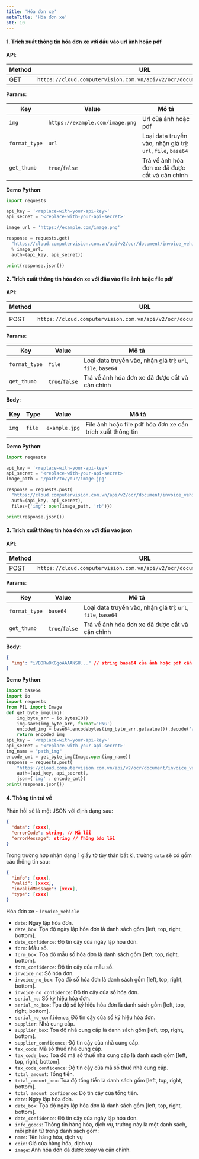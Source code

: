 ```yaml
---
title: 'Hóa đơn xe'
metaTitle: 'Hóa đơn xe'
stt: 10
---
```


#### 1. Trích xuất thông tin hóa đơn xe với đầu vào url ảnh hoặc pdf

**API**:

| Method | URL                                                                       |
| ------ | ------------------------------------------------------------------------- |
| GET    | `https://cloud.computervision.com.vn/api/v2/ocr/document/invoice_vehicle` |

**Params**:

| Key           | Value                           | Mô tả                                                       |
| ------------- | ------------------------------- | ----------------------------------------------------------- |
| `img`         | `https://example.com/image.png` | Url của ảnh hoặc pdf                                        |
| `format_type` | `url`                           | Loại data truyền vào, nhận giá trị: `url`, `file`, `base64` |
| `get_thumb`   | `true`/`false`                  | Trả về ảnh hóa đơn xe đã được cắt và căn chỉnh              |

**Demo Python**:

```python
import requests

api_key = '<replace-with-your-api-key>'
api_secret = '<replace-with-your-api-secret>'

image_url = 'https://example.com/image.png'

response = requests.get(
  "https://cloud.computervision.com.vn/api/v2/ocr/document/invoice_vehicle?img=%s&format_type=url&get_thumb=false"
  % image_url,
  auth=(api_key, api_secret))

print(response.json())

```

#### 2. Trích xuất thông tin hóa đơn xe với đầu vào file ảnh hoặc file pdf

**API**:

| Method | URL                                                                       | content-type          |
| ------ | ------------------------------------------------------------------------- | --------------------- |
| POST   | `https://cloud.computervision.com.vn/api/v2/ocr/document/invoice_vehicle` | `multipart/form-data` |

**Params**:

| Key           | Value          | Mô tả                                                       |
| ------------- | -------------- | ----------------------------------------------------------- |
| `format_type` | `file`         | Loại data truyền vào, nhận giá trị: `url`, `file`, `base64` |
| `get_thumb`   | `true`/`false` | Trả về ảnh hóa đơn xe đã được cắt và căn chỉnh              |

**Body**:

| Key   | Type   | Value         | Mô tả                                                      |
| ----- | ------ | ------------- | ---------------------------------------------------------- |
| `img` | `file` | `example.jpg` | File ảnh hoặc file pdf hóa đơn xe cần trích xuất thông tin |

**Demo Python**:

```python
import requests

api_key = '<replace-with-your-api-key>'
api_secret = '<replace-with-your-api-secret>'
image_path = '/path/to/your/image.jpg'

response = requests.post(
  "https://cloud.computervision.com.vn/api/v2/ocr/document/invoice_vehicle?format_type=file&get_thumb=false",
  auth=(api_key, api_secret),
  files={'img': open(image_path, 'rb')})

print(response.json())

```

#### 3. Trích xuất thông tin hóa đơn xe với đầu vào json

**API**:

| Method | URL                                                                       | content-type       |
| ------ | ------------------------------------------------------------------------- | ------------------ |
| POST   | `https://cloud.computervision.com.vn/api/v2/ocr/document/invoice_vehicle` | `application/json` |

**Params**:

| Key           | Value          | Mô tả                                                       |
| ------------- | -------------- | ----------------------------------------------------------- |
| `format_type` | `base64`       | Loại data truyền vào, nhận giá trị: `url`, `file`, `base64` |
| `get_thumb`   | `true`/`false` | Trả về ảnh hóa đơn xe đã được cắt và căn chỉnh              |

**Body**:

```json
{
  "img": "iVBORw0KGgoAAAANSU..." // string base64 của ảnh hoặc pdf cần trích xuất
}
```

**Demo Python**:

```python
import base64
import io
import requests
from PIL import Image
def get_byte_img(img):
    img_byte_arr = io.BytesIO()
    img.save(img_byte_arr, format='PNG')
    encoded_img = base64.encodebytes(img_byte_arr.getvalue()).decode('ascii')
    return encoded_img
api_key = '<replace-with-your-api-key>'
api_secret = '<replace-with-your-api-secret>'
img_name = "path_img"
encode_cmt = get_byte_img(Image.open(img_name))
response = requests.post(
    "https://cloud.computervision.com.vn/api/v2/ocr/document/invoice_vehicle?format_type=base64&get_thumb=false",
    auth=(api_key, api_secret),
    json={'img' : encode_cmt})
print(response.json())
```

#### 4. Thông tin trả về

Phản hồi sẽ là một JSON với định dạng sau:

```json
{
  "data": [xxxx],
  "errorCode": string, // Mã lỗi
  "errorMessage": string // Thông báo lỗi
}
```

Trong trường hợp nhận dạng 1 giấy tờ tùy thân bất kì, trường `data` sẽ có gồm các thông tin sau:

```json
{
  "info": [xxxx],
  "valid": [xxxx],
  "invalidMessage": [xxxx],
  "type": [xxxx]
}
```

Hóa đơn xe - `invoice_vehicle`

- `date`: Ngày lập hóa đơn.
- `date_box`: Tọa độ ngày lập hóa đơn là danh sách gồm [left, top, right, bottom].
- `date_confidence`: Độ tin cậy của ngày lập hóa đơn.
- `form`: Mẫu số.
- `form_box`: Tọa độ mẫu số hóa đơn là danh sách gồm [left, top, right, bottom].
- `form_confidence`: Độ tin cậy của mẫu số.
- `invoice_no`: Số hóa đơn.
- `invoice_no_box`: Tọa độ số hóa đơn là danh sách gồm [left, top, right, bottom].
- `invoice_no_confidence`: Độ tin cậy của số hóa đơn.
- `serial_no`: Số ký hiệu hóa đơn.
- `serial_no_box`: Tọa độ số ký hiệu hóa đơn là danh sách gồm [left, top, right, bottom].
- `serial_no_confidence`: Độ tin cậy của số ký hiệu hóa đơn.
- `supplier`: Nhà cung cấp.
- `supplier_box`: Tọa độ nhà cung cấp là danh sách gồm [left, top, right, bottom].
- `supplier_confidence`: Độ tin cậy của nhà cung cấp.
- `tax_code`: Mã số thuế nhà cung cấp.
- `tax_code_box`: Tọa độ mã số thuế nhà cung cấp là danh sách gồm [left, top, right, bottom].
- `tax_code_confidence`: Độ tin cậy của mã số thuế nhà cung cấp.
- `total_amount`: Tổng tiền.
- `total_amount_box`: Tọa độ tổng tiền là danh sách gồm [left, top, right, bottom].
- `total_amount_confidence`: Độ tin cậy của tổng tiền.
- `date`: Ngày lập hóa đơn.
- `date_box`: Tọa độ ngày lập hóa đơn là danh sách gồm [left, top, right, bottom].
- `date_confidence`: Độ tin cậy của ngày lập hóa đơn.
- `info_goods`: Thông tin hàng hóa, dịch vụ, trường này là một danh sách, mỗi phần tử trong danh sách gồm:
- `name`: Tên hàng hóa, dịch vụ
- `coin`: Giá của hàng hóa, dịch vụ
- `image`: Ảnh hóa đơn đã được xoay và căn chỉnh.
